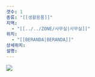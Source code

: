 ```yaml
---
갯수: 1
종류: "[[생활용품]]"
지역:
  - "[[../../ZONE/사무실|사무실]]"
위치:
  - "[[BERANDA|BERANDA]]"
상세위치: 
설명:
---
```

![](http://192.168.50.22/devices/250507_IMG_0014.jpg)
